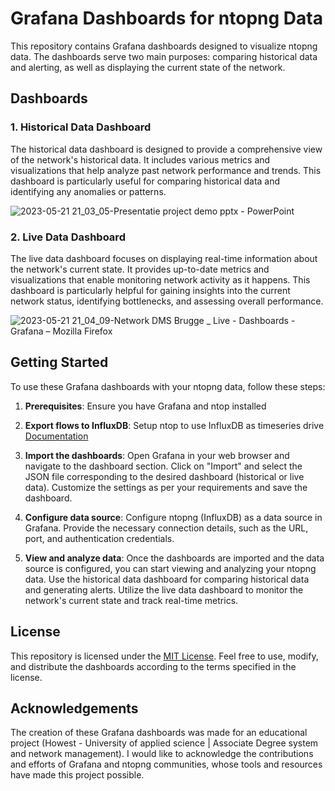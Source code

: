 # Grafana Dashboards for ntopng Data

This repository contains Grafana dashboards designed to visualize ntopng data. The dashboards serve two main purposes: comparing historical data and alerting, as well as displaying the current state of the network.

## Dashboards

### 1. Historical Data Dashboard

The historical data dashboard is designed to provide a comprehensive view of the network's historical data. It includes various metrics and visualizations that help analyze past network performance and trends. This dashboard is particularly useful for comparing historical data and identifying any anomalies or patterns.

![2023-05-21 21_03_05-Presentatie project demo pptx - PowerPoint](https://github.com/birgerjanssens/ntop-grafana-dashboards/assets/91627590/bea03b31-ba41-4d4d-a6fa-1c6d113d9290)


### 2. Live Data Dashboard

The live data dashboard focuses on displaying real-time information about the network's current state. It provides up-to-date metrics and visualizations that enable monitoring network activity as it happens. This dashboard is particularly helpful for gaining insights into the current network status, identifying bottlenecks, and assessing overall performance.

![2023-05-21 21_04_09-Network DMS Brugge _ Live - Dashboards - Grafana – Mozilla Firefox](https://github.com/birgerjanssens/ntop-grafana-dashboards/assets/91627590/168c5110-7bc2-4a5f-b0dc-42683a8dfb0a)

## Getting Started

To use these Grafana dashboards with your ntopng data, follow these steps:

1. **Prerequisites**: Ensure you have Grafana and ntop installed

2. **Export flows to InfluxDB**: Setup ntop to use InfluxDB as timeseries drive [Documentation](https://www.ntop.org/ntop/ntopng-influxdb-and-grafana-a-step-by-step-guide-to-create-dashboards/)

3. **Import the dashboards**: Open Grafana in your web browser and navigate to the dashboard section. Click on "Import" and select the JSON file corresponding to the desired dashboard (historical or live data). Customize the settings as per your requirements and save the dashboard.

4. **Configure data source**: Configure ntopng (InfluxDB) as a data source in Grafana. Provide the necessary connection details, such as the URL, port, and authentication credentials.

5. **View and analyze data**: Once the dashboards are imported and the data source is configured, you can start viewing and analyzing your ntopng data. Use the historical data dashboard for comparing historical data and generating alerts. Utilize the live data dashboard to monitor the network's current state and track real-time metrics.

## License

This repository is licensed under the [MIT License](LICENSE). Feel free to use, modify, and distribute the dashboards according to the terms specified in the license.

## Acknowledgements

The creation of these Grafana dashboards was made for an educational project (Howest - University of applied science | Associate Degree system and network management). I would like to acknowledge the contributions and efforts of Grafana and ntopng communities, whose tools and resources have made this project possible.
